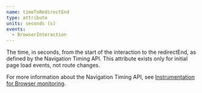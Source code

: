 ```yaml
---
name: timeToRedirectEnd
type: attribute
units: seconds (s)
events:
  - BrowserInteraction
---
```


The time, in seconds, from the start of the interaction to the redirectEnd, as defined by the Navigation Timing API. This attribute exists only for initial page load events, not route changes.

For more information about the Navigation Timing API, see [Instrumentation for Browser monitoring](/docs/browser/new-relic-browser/page-load-timing-resources/instrumentation-browser-monitoring#navigation-api).